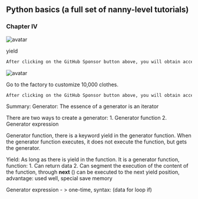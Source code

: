 ##  Python basics (a full set of nanny-level tutorials) 

###  Chapter IV 

![avatar]( 866aa1b9228842ee81167fc2919725df.png) 

 yield  

 ```python  
After clicking on the GitHub Sponsor button above, you will obtain access permissions to my private code repository ( https://github.com/slowlon/my_code_bar ) to view this blog code. By searching the code number of this blog, you can find the code you need, code number is: 2024020309574597491
 ```  
![avatar]( b733cd7625c64cf6972acb4976ec9448.png) 

 Go to the factory to customize 10,000 clothes.  

 ```python  
After clicking on the GitHub Sponsor button above, you will obtain access permissions to my private code repository ( https://github.com/slowlon/my_code_bar ) to view this blog code. By searching the code number of this blog, you can find the code you need, code number is: 2024020309574597491
 ```  
Summary: Generator: The essence of a generator is an iterator 

There are two ways to create a generator: 1. Generator function 2. Generator expression 

Generator function, there is a keyword yield in the generator function. When the generator function executes, it does not execute the function, but gets the generator. 

Yield: As long as there is yield in the function. It is a generator function, function: 1. Can return data 2. Can segment the execution of the content of the function, through __next__ () can be executed to the next yield position, advantage: used well, special save memory 

Generator expression - > one-time, syntax: (data for loop if) 

